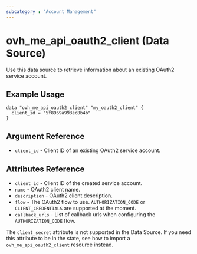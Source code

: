 ```yaml
---
subcategory : "Account Management"
---
```


# ovh_me_api_oauth2_client (Data Source)

Use this data source to retrieve information about an existing OAuth2 service account.

## Example Usage

```hcl
data "ovh_me_api_oauth2_client" "my_oauth2_client" {
  client_id = "5f8969a993ec8b4b"
}
```

## Argument Reference

* `client_id` - Client ID of an existing OAuth2 service account.

## Attributes Reference

* `client_id` - Client ID of the created service account.
* `name` - OAuth2 client name.
* `description` - OAuth2 client description.
* `flow` - The OAuth2 flow to use. `AUTHORIZATION_CODE` or `CLIENT_CREDENTIALS` are supported at the moment.
* `callback_urls` - List of callback urls when configuring the `AUTHORIZATION_CODE` flow.

The `client_secret` attribute is not supported in the Data Source. If you need this attribute to be in the state, see how to import a `ovh_me_api_oauth2_client` resource instead.